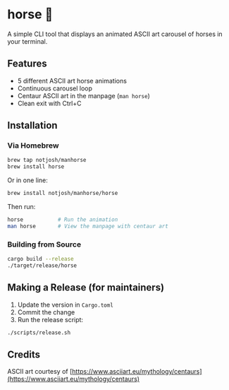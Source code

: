 # horse 🐴

A simple CLI tool that displays an animated ASCII art carousel of horses in your terminal.

## Features

- 5 different ASCII art horse animations
- Continuous carousel loop
- Centaur ASCII art in the manpage (`man horse`)
- Clean exit with Ctrl+C

## Installation

### Via Homebrew

```bash
brew tap notjosh/manhorse
brew install horse
```

Or in one line:

```bash
brew install notjosh/manhorse/horse
```

Then run:

```bash
horse           # Run the animation
man horse       # View the manpage with centaur art
```

### Building from Source

```bash
cargo build --release
./target/release/horse
```

## Making a Release (for maintainers)

1. Update the version in `Cargo.toml`
2. Commit the change
3. Run the release script:

```bash
./scripts/release.sh
```

## Credits

ASCII art courtesy of [https://www.asciiart.eu/mythology/centaurs](https://www.asciiart.eu/mythology/centaurs)
